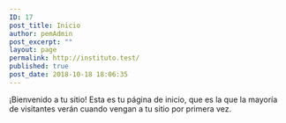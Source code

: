```yaml
---
ID: 17
post_title: Inicio
author: pemAdmin
post_excerpt: ""
layout: page
permalink: http://instituto.test/
published: true
post_date: 2018-10-18 18:06:35
---
```

¡Bienvenido a tu sitio! Esta es tu página de inicio, que es la que la mayoría de visitantes verán cuando vengan a tu sitio por primera vez.